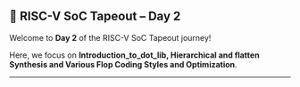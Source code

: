 ## 🌟 RISC-V SoC Tapeout – Day 2

Welcome to **Day 2** of the RISC-V SoC Tapeout journey!

Here, we focus on **Introduction_to_dot_lib, Hierarchical and flatten Synthesis and Various Flop Coding Styles and Optimization**.

---

